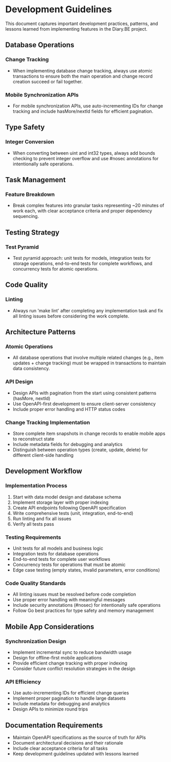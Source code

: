 # Development Guidelines

This document captures important development practices, patterns, and lessons learned from implementing features in the Diary.BE project.

## Database Operations

### Change Tracking
- When implementing database change tracking, always use atomic transactions to ensure both the main operation and change record creation succeed or fail together.

### Mobile Synchronization APIs
- For mobile synchronization APIs, use auto-incrementing IDs for change tracking and include hasMore/nextId fields for efficient pagination.

## Type Safety

### Integer Conversion
- When converting between uint and int32 types, always add bounds checking to prevent integer overflow and use #nosec annotations for intentionally safe operations.

## Task Management

### Feature Breakdown
- Break complex features into granular tasks representing ~20 minutes of work each, with clear acceptance criteria and proper dependency sequencing.

## Testing Strategy

### Test Pyramid
- Test pyramid approach: unit tests for models, integration tests for storage operations, end-to-end tests for complete workflows, and concurrency tests for atomic operations.

## Code Quality

### Linting
- Always run 'make lint' after completing any implementation task and fix all linting issues before considering the work complete.

## Architecture Patterns

### Atomic Operations
- All database operations that involve multiple related changes (e.g., item updates + change tracking) must be wrapped in transactions to maintain data consistency.

### API Design
- Design APIs with pagination from the start using consistent patterns (hasMore, nextId)
- Use OpenAPI-first development to ensure client-server consistency
- Include proper error handling and HTTP status codes

### Change Tracking Implementation
- Store complete item snapshots in change records to enable mobile apps to reconstruct state
- Include metadata fields for debugging and analytics
- Distinguish between operation types (create, update, delete) for different client-side handling

## Development Workflow

### Implementation Process
1. Start with data model design and database schema
2. Implement storage layer with proper indexing
3. Create API endpoints following OpenAPI specification
4. Write comprehensive tests (unit, integration, end-to-end)
5. Run linting and fix all issues
6. Verify all tests pass

### Testing Requirements
- Unit tests for all models and business logic
- Integration tests for database operations
- End-to-end tests for complete user workflows
- Concurrency tests for operations that must be atomic
- Edge case testing (empty states, invalid parameters, error conditions)

### Code Quality Standards
- All linting issues must be resolved before code completion
- Use proper error handling with meaningful messages
- Include security annotations (#nosec) for intentionally safe operations
- Follow Go best practices for type safety and memory management

## Mobile App Considerations

### Synchronization Design
- Implement incremental sync to reduce bandwidth usage
- Design for offline-first mobile applications
- Provide efficient change tracking with proper indexing
- Consider future conflict resolution strategies in the design

### API Efficiency
- Use auto-incrementing IDs for efficient change queries
- Implement proper pagination to handle large datasets
- Include metadata for debugging and analytics
- Design APIs to minimize round trips

## Documentation Requirements

- Maintain OpenAPI specifications as the source of truth for APIs
- Document architectural decisions and their rationale
- Include clear acceptance criteria for all tasks
- Keep development guidelines updated with lessons learned
